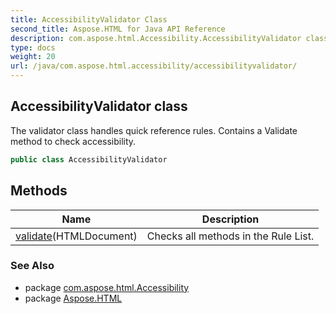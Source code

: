 ```yaml
---
title: AccessibilityValidator Class
second_title: Aspose.HTML for Java API Reference
description: com.aspose.html.Accessibility.AccessibilityValidator class. The validator class handles quick reference rules. Contains a Validate method to check accessibility
type: docs
weight: 20
url: /java/com.aspose.html.accessibility/accessibilityvalidator/
---
```

## AccessibilityValidator class

The validator class handles quick reference rules. Contains a Validate method to check accessibility.

```java
public class AccessibilityValidator
```

## Methods

| Name | Description |
| --- | --- |
| [validate](../../com.aspose.html.accessibility/accessibilityvalidator/validate/)(HTMLDocument) | Checks all methods in the Rule List. |

### See Also

* package [com.aspose.html.Accessibility](../../com.aspose.html.accessibility/)
* package [Aspose.HTML](../../)
